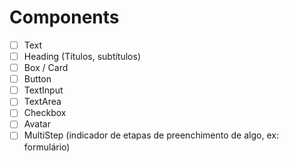 # Components

- [ ] Text
- [ ] Heading (Títulos, subtítulos)
- [ ] Box / Card
- [ ] Button
- [ ] TextInput
- [ ] TextArea
- [ ] Checkbox
- [ ] Avatar
- [ ] MultiStep (indicador de etapas de preenchimento de algo, ex: formulário)
